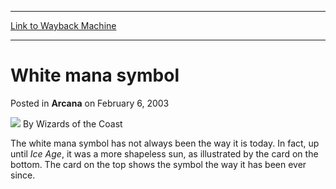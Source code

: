 
---
[Link to Wayback Machine](https://web.archive.org/web/20210919054834/https://magic.wizards.com/en/articles/archive/arcana/white-mana-symbol-2003-02-06)

[_metadata_:author]:- "Wizards of the Coast"
[_metadata_:description]:- "The white mana symbol has not always been the way it is today. In fact, up until Ice Age, it was a more shapeless sun, as illustrated by the card on the bottom. The card on the top shows the symbol the way it has been ever since."
[_metadata_:generator]:- "Drupal 7 (http://drupal.org)"
[_metadata_:node]:- "605196"
[_metadata_:publish_date]:- "2003-02-06"
[_metadata_:source]:- "div-main-content"
[_metadata_:title]:- "White mana symbol"
[_metadata_:wayback_capture_timestamp]:- "2021-09-19 05:48:34"
[_metadata_:wayback_raw_url]:- "https://web.archive.org/web/20210919054834id_/https://magic.wizards.com/en/articles/archive/arcana/white-mana-symbol-2003-02-06"
[_metadata_:wayback_url]:- "https://magic.wizards.com/en/articles/archive/arcana/white-mana-symbol-2003-02-06"
---


White mana symbol
=================



 Posted in **Arcana**
 on February 6, 2003 






![](https://media.magic.wizards.com/styles/auth_small/public/images/person/wizards_author.jpg)
By Wizards of the Coast











The white mana symbol has not always been the way it is today. In fact, up until *Ice Age*, it was a more shapeless sun, as illustrated by the card on the bottom. The card on the top shows the symbol the way it has been ever since.








